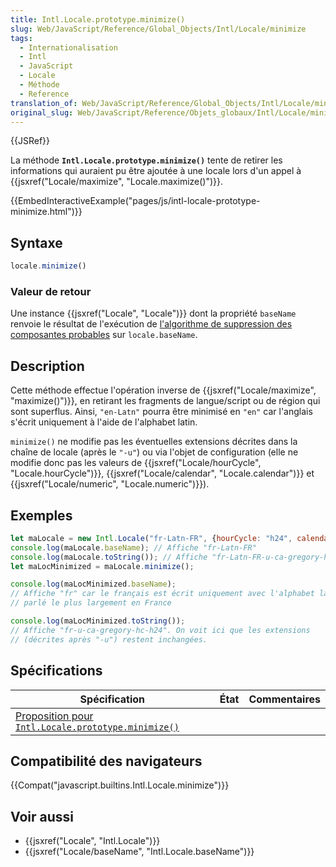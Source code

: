 ```yaml
---
title: Intl.Locale.prototype.minimize()
slug: Web/JavaScript/Reference/Global_Objects/Intl/Locale/minimize
tags:
  - Internationalisation
  - Intl
  - JavaScript
  - Locale
  - Méthode
  - Reference
translation_of: Web/JavaScript/Reference/Global_Objects/Intl/Locale/minimize
original_slug: Web/JavaScript/Reference/Objets_globaux/Intl/Locale/minimize
---
```

{{JSRef}}

La méthode **`Intl.Locale.prototype.minimize()`** tente de retirer les informations qui auraient pu être ajoutée à une locale lors d'un appel à {{jsxref("Locale/maximize", "Locale.maximize()")}}.

{{EmbedInteractiveExample("pages/js/intl-locale-prototype-minimize.html")}}

## Syntaxe

```js
locale.minimize()
```

### Valeur de retour

Une instance {{jsxref("Locale", "Locale")}} dont la propriété `baseName` renvoie le résultat de l'exécution de [l'algorithme de suppression des composantes probables](https://www.unicode.org/reports/tr35/#Likely_Subtags) sur `locale.baseName`.

## Description

Cette méthode effectue l'opération inverse de {{jsxref("Locale/maximize", "maximize()")}}, en retirant les fragments de langue/script ou de région qui sont superflus. Ainsi, `"en-Latn"` pourra être minimisé en `"en"` car l'anglais s'écrit uniquement à l'aide de l'alphabet latin.

`minimize()` ne modifie pas les éventuelles extensions décrites dans la chaîne de locale (après le `"-u"`) ou via l'objet de configuration (elle ne modifie donc pas les valeurs de {{jsxref("Locale/hourCycle", "Locale.hourCycle")}}, {{jsxref("Locale/calendar", "Locale.calendar")}} et {{jsxref("Locale/numeric", "Locale.numeric")}}).

## Exemples

```js
let maLocale = new Intl.Locale("fr-Latn-FR", {hourCycle: "h24", calendar: "gregory"});
console.log(maLocale.baseName); // Affiche "fr-Latn-FR"
console.log(maLocale.toString()); // Affiche "fr-Latn-FR-u-ca-gregory-hc-h24"
let maLocMinimized = maLocale.minimize();

console.log(maLocMinimized.baseName);
// Affiche "fr" car le français est écrit uniquement avec l'alphabet latin et
// parlé le plus largement en France

console.log(maLocMinimized.toString());
// Affiche "fr-u-ca-gregory-hc-h24". On voit ici que les extensions
// (décrites après "-u") restent inchangées.
```

## Spécifications

| Spécification                                                                                                                          | État | Commentaires |
| -------------------------------------------------------------------------------------------------------------------------------------- | ---- | ------------ |
| [Proposition pour `Intl.Locale.prototype.minimize()`](https://tc39.github.io/proposal-intl-locale/#sec-Intl.Locale.prototype.minimize) |      |              |

## Compatibilité des navigateurs

{{Compat("javascript.builtins.Intl.Locale.minimize")}}

## Voir aussi

- {{jsxref("Locale", "Intl.Locale")}}
- {{jsxref("Locale/baseName", "Intl.Locale.baseName")}}
